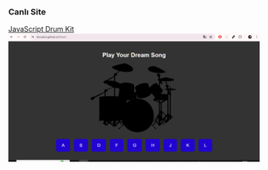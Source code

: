 ### Canlı Site
[JavaScript Drum Kit]([https://github-username.github.io/repository-name](https://ebruakcn.github.io/Drum/))
![Proje Ekran Görüntüsü](drumm.png)
